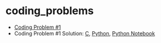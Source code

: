 # coding_problems
- [Coding Problem #1](images/problem_1.jpg)
- Coding Problem #1 Solution: [C](problem_1.c), [Python](problem_1.py), [Python Notebook](problem_1.ipynb)